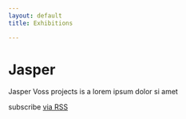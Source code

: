 ```yaml
---
layout: default
title: Exhibitions

---
```


<div class="home">

  <h1 class="page-heading">Jasper</h1>

  <p>Jasper Voss projects is a lorem ipsum dolor si amet</p>

  <p class="rss-subscribe">subscribe <a href="{{ "/feed.xml" | prepend: site.baseurl }}">via RSS</a></p>

</div>
